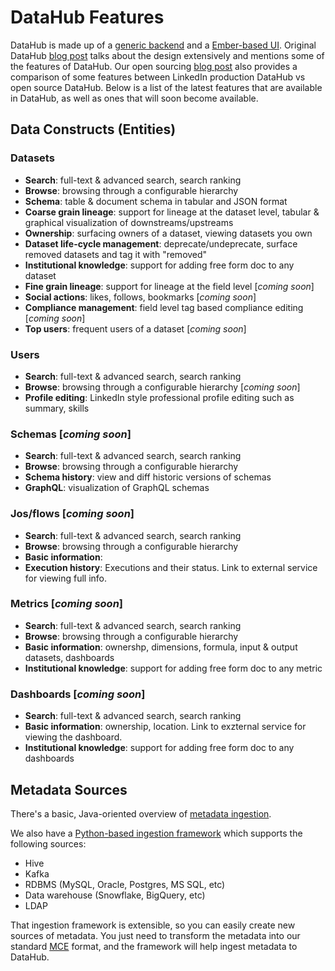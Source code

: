 # DataHub Features

DataHub is made up of a [generic backend](what/gma.md) and a [Ember-based UI](../datahub-web). Original DataHub 
[blog post](https://engineering.linkedin.com/blog/2019/data-hub) talks about the design extensively and mentions some of
the features of DataHub. Our open sourcing [blog post](https://engineering.linkedin.com/blog/2020/open-sourcing-datahub--linkedins-metadata-search-and-discovery-p) 
also provides a comparison of some features between LinkedIn production DataHub vs open source DataHub. Below is a list of the latest features that are available in DataHub, as well as ones that will soon become available.

## Data Constructs (Entities)

### Datasets
 - **Search**: full-text & advanced search, search ranking
 - **Browse**: browsing through a configurable hierarchy
 - **Schema**: table & document schema in tabular and JSON format
 - **Coarse grain lineage**: support for lineage at the dataset level, tabular & graphical visualization of downstreams/upstreams
 - **Ownership**: surfacing owners of a dataset, viewing datasets you own
 - **Dataset life-cycle management**: deprecate/undeprecate, surface removed datasets and tag it with "removed"
 - **Institutional knowledge**: support for adding free form doc to any dataset
 - **Fine grain lineage**: support for lineage at the field level [*coming soon*]
 - **Social actions**: likes, follows, bookmarks [*coming soon*]
 - **Compliance management**: field level tag based compliance editing [*coming soon*]
 - **Top users**: frequent users of a dataset [*coming soon*]
 
### Users
 - **Search**: full-text & advanced search, search ranking
 - **Browse**: browsing through a configurable hierarchy [*coming soon*]
 - **Profile editing**: LinkedIn style professional profile editing such as summary, skills

### Schemas [*coming soon*]
 - **Search**: full-text & advanced search, search ranking
 - **Browse**: browsing through a configurable hierarchy
 - **Schema history**: view and diff historic versions of schemas
 - **GraphQL**: visualization of GraphQL schemas

### Jos/flows [*coming soon*]
 - **Search**: full-text & advanced search, search ranking
 - **Browse**: browsing through a configurable hierarchy
 - **Basic information**: 
 - **Execution history**: Executions and their status. Link to external service for viewing full info.

### Metrics [*coming soon*]
 - **Search**: full-text & advanced search, search ranking
 - **Browse**: browsing through a configurable hierarchy
 - **Basic information**: ownershp, dimensions, formula, input & output datasets, dashboards
 - **Institutional knowledge**: support for adding free form doc to any metric
 
### Dashboards [*coming soon*] 
 - **Search**: full-text & advanced search, search ranking
 - **Basic information**: ownership, location. Link to exzternal service for viewing the dashboard.
 - **Institutional knowledge**: support for adding free form doc to any dashboards 

## Metadata Sources
There's a basic, Java-oriented overview of [metadata ingestion](architecture/metadata-ingestion.md).

We also have a [Python-based ingestion framework](../metadata-ingestion/README.md) which supports the following sources:
 - Hive
 - Kafka
 - RDBMS (MySQL, Oracle, Postgres, MS SQL, etc)
 - Data warehouse (Snowflake, BigQuery, etc)
 - LDAP

That ingestion framework is extensible, so you can easily create new sources of metadata. You just need to transform the metadata into our standard [MCE](what/mxe.md) format, and the framework will help ingest metadata to DataHub.
